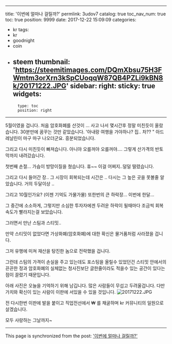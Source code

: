 
---
title: '이번에 얼마나 걸릴까?'
permlink: 3udov7
catalog: true
toc_nav_num: true
toc: true
position: 9999
date: 2017-12-22 15:09:09
categories:
- kr
tags:
- kr
- goodnight
- coin
- steem
thumbnail: 'https://steemitimages.com/DQmXbsu75H3FWmtm3orXrn3kSpCUoqqW87QB4PZLi9kBN8k/20171222.JPG'
sidebar:
    right:
        sticky: true
widgets:
    -
        type: toc
        position: right
---


5월이였을 겁니다. 
처음 암호화폐를 산것이 ...
사고 나서 몇시간후 정말 미친듯이 올랐습니다. 
30분만에 꿈꾸는 것만 같았습니다. 
'아내랑 여행을 가야하나? 집.. 차?? " 
아드레날린이 마구 마구 나오더군요. 
흥분되었습니다. 

그리고 다시 미친듯이 빠져습니다. 
아니야 오를꺼야 오를꺼야....
그렇게 산가격의 반토막까지 내려갔습니다. 

첫번째 손절... 가슴이 방망이질을 쳤습니다. 
휴~~ 이걸 어쩌지..덜덜 떨렸습니다. 

그리고 다시 들어간 장..
그 시장이 회복되는데 시간은 ..
다시는 그 높은 곳을 못볼줄 알았습니다. 
거의 두달이상 ..

그리고 10월인가요? (이젠 기억도 가물가물)
또한번의 큰 하락장...
이번에 한달...

그 중간에 소소하게, 그렇지만 소심한 투자자에겐 
두려운 하락이 될때마다 조금씩 회복 속도가 빨라지는걸 
보았습니다. 

그러면서 만난 스팀과 스티밋..

만약 스티밋이 없었다면 가상화폐(암호화폐)에 대한 확신은 
물거품처럼 사라졌을 겁니다. 

그저 유행에 미쳐 재산을 탕진한 놈으로 전락했을 겁니다. 

그런데 스팀의 가격이 손실을 주고 있는데도 
포스팅을 올릴수 있었던건 
스티밋 안에서의 끈끈한 정과 
암호화폐의 실체없는 청사진보단
글한줄이라도 적을수 있는 공간이 있다는 점이 끌렸기 때문입니다. 

아래 사진은 오늘을 기억하기 위해 남깁니다. 
많은 사람들이 무섭고 두려울겁니다. 
다만 가치와 확신이 있는 사람이 이판에 서있을 수 있을 것입니다. 
![20171222.JPG](https://steemitimages.com/DQmXbsu75H3FWmtm3orXrn3kSpCUoqqW87QB4PZLi9kBN8k/20171222.JPG)

전 다시한번 이판에 발을 붙이고
직업전선에서 ₩ 를 채굴하며
kr 커뮤니티의 일원으로 살겠습니다. 

모두 사랑하는 그날까지~

- - -

This page is synchronized from the post: ['이번에 얼마나 걸릴까?'](https://steemit.com/@kingbit/3udov7)
